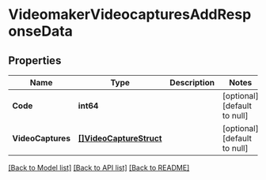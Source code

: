 # VideomakerVideocapturesAddResponseData

## Properties
Name | Type | Description | Notes
------------ | ------------- | ------------- | -------------
**Code** | **int64** |  | [optional] [default to null]
**VideoCaptures** | [**[]VideoCaptureStruct**](video_capture_struct.md) |  | [optional] [default to null]

[[Back to Model list]](../README.md#documentation-for-models) [[Back to API list]](../README.md#documentation-for-api-endpoints) [[Back to README]](../README.md)


